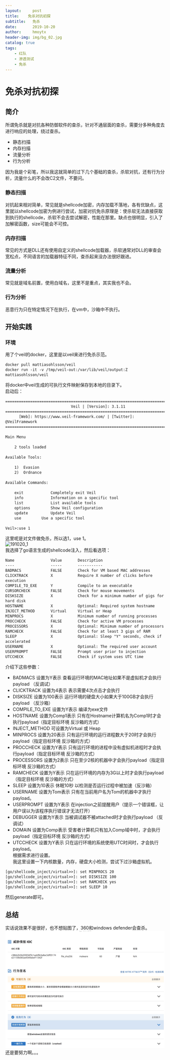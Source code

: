 ```yaml
---
layout:     post
title:    免杀对抗初探
subtitle:   免杀
date:       2019-10-20
author:     hmoytx
header-img: img/bg_02.jpg
catalog: true
tags:
    - 红队
    - 渗透测试
    - 免杀
---
```

# 免杀对抗初探  
## 简介  
所谓免杀就是对抗各种防御软件的查杀，针对不通层面的查杀，需要分多种角度去进行响应的处理，绕过查杀。  
- 静态扫描  
- 内存扫描  
- 流量分析  
- 行为分析  

因为我是个彩笔，所以我这就简单的过下几个基础的查杀，杀软对抗，还有行为分析，流量什么的不会改C2文件，不要问。  

### 静态扫描 
对抗起来相对简单，常见就是shellcode加密，内存加载不落地，各有优缺点，这里就以shellcode加密为例进行尝试，加密对抗免杀原理是：使杀软无法直接获取到执行的shellcode，杀软不会去尝试解密，性能在那里。缺点也很明显，引入了加解密函数，size可能会不可控。  
### 内存扫描
常见的方式是DLL还有使用自定义的shellcode加载器，杀软通常对DLL的审查会宽松点，不同语言的加载器特征不同，查杀起来没办法很好跟进。  
### 流量分析
常见就是域名前置，使用白域名，这里不是重点，其实我也不会。  
### 行为分析
恶意行为只在特定情况下在执行，在vm中，沙箱中不执行。  

## 开始实践
### 环境
用了个veil的docker，这里是以veil来进行免杀示范。  
```
docker pull mattiasohlsson/veil  
docker run -it -v /tmp/veil-out:/var/lib/veil/output:Z mattiasohlsson/veil
```
将docker中veil生成的可执行文件映射保存到本地的目录下。  
启动后：  
```
===============================================================================
                             Veil | [Version]: 3.1.11
===============================================================================
      [Web]: https://www.veil-framework.com/ | [Twitter]: @VeilFramework
===============================================================================

Main Menu

	2 tools loaded

Available Tools:

	1)	Evasion
	2)	Ordnance

Available Commands:

	exit			Completely exit Veil
	info			Information on a specific tool
	list			List available tools
	options			Show Veil configuration
	update			Update Veil
	use			Use a specific tool

Veil>:use 1
```
这里呢是对文件做免杀，所以选1，use 1。  
![191020_1](/img/191020_veilevsion.png)  
我选择了go语言生成的shellcode注入，然后看选项：  
```
Name            	Value   	Description
----            	-----   	-----------
BADMACS         	FALSE   	Check for VM based MAC addresses
CLICKTRACK      	X       	Require X number of clicks before execution
COMPILE_TO_EXE  	Y       	Compile to an executable
CURSORCHECK     	FALSE   	Check for mouse movements
DISKSIZE        	X       	Check for a minimum number of gigs for hard disk
HOSTNAME        	X       	Optional: Required system hostname
INJECT_METHOD   	Virtual 	Virtual or Heap
MINPROCS        	X       	Minimum number of running processes
PROCCHECK       	FALSE   	Check for active VM processes
PROCESSORS      	X       	Optional: Minimum number of processors
RAMCHECK        	FALSE   	Check for at least 3 gigs of RAM
SLEEP           	X       	Optional: Sleep "Y" seconds, check if accelerated
USERNAME        	X       	Optional: The required user account
USERPROMPT      	FALSE   	Prompt user prior to injection
UTCCHECK        	FALSE   	Check if system uses UTC time
```
介绍下这些参数：  
- BADMACS 设置为Y表示 查看运行环境的MAC地址如果不是虚拟机才会执行payload （反调试） 
- CLICKTRACK 设置为4表示 表示需要4次点击才会执行  
- DISKSIZE 设置为100表示 运行环境的硬盘大小如果大于100GB才会执行payload （反沙箱） 
- COMPILE_TO_EXE 设置为Y表示 编译为exe文件  
- HOSTNAME 设置为Comp1表示 只有在Hostname计算机名为Comp1时才会执行payload（指定目标环境 反沙箱的方式） 
- INJECT_METHOD 可设置为Virtual 或 Heap  
- MINPROCS 设置为20表示 只有运行环境的运行进程数大于20时才会执行payload（指定目标环境 反沙箱的方式）  
- PROCCHECK 设置为Y表示 只有运行环境的进程中没有虚拟机进程时才会执行payload（指定目标环境 反沙箱的方式）  
- PROCESSORS 设置为2表示 只在至少2核的机器中才会执行payload（指定目标环境 反沙箱的方式）  
- RAMCHECK 设置为Y表示 只在运行环境的内存为3G以上时才会执行payload（指定目标环境 反沙箱的方式）  
- SLEEP 设置为10表示 休眠10秒 以检测是否运行过程中被加速（反沙箱）  
- USERNAME 设置为Tom表示 只有在当前用户名为Tom的机器中才执行payload。  
- USERPROMPT 设置为Y表示 在injection之前提醒用户（提示一个错误框，让用户误以为该程序执行错误才无法打开）  
- DEBUGGER 设置为Y表示 当被调试器不被attached时才会执行payload （反调试）  
- DOMAIN 设置为Comp表示 受害者计算机只有加入Comp域中时，才会执行payload（指定目标环境 反沙箱的方式）  
- UTCCHECK 设置为Y表示 只在运行环境的系统使用UTC时间时，才会执行payload。  
根据需求进行设置。    
我这里设置一下内核数量，内存，硬盘大小检测，尝试下过沙箱虚拟机。  
```
[go/shellcode_inject/virtual>>]: set MINPROCS 20
[go/shellcode_inject/virtual>>]: set DISKSIZE 100
[go/shellcode_inject/virtual>>]: set RAMCHECK yes
[go/shellcode_inject/virtual>>]: set SLEEP 10
```
然后generate即可。  
## 总结
实话说效果不是很好，也不想贴图了，360和windows defender会查杀。  
![191020_2](/img/191020_threatbook.png)  
还是要努力啊。。。  